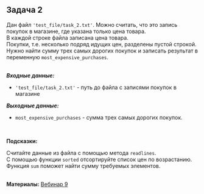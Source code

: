 <html>
<head>
  <meta charset="utf-8" />
  <style>
   .colortext {
    color: orange;
   }
  </style>
 </head>
<h2>Задача 2</h2>
<p>Дан файл <code>'test_file/task_2.txt'</code>. Можно считать, что это запись покупок в магазине, где указана только цена товара. 
<br>В каждой строке файла записана цена товара.
<br>Покупки, т.е. несколько подряд идущих цен, разделены пустой строкой.
<br>Нужно найти сумму трех самых дорогих покупок и записать результат в переменную <code>most_expensive_purchases</code>.
<br>
<br>
<p><b><i>Входные данные:</i></b>
  <ul>
  <li><code>'test_file/task_2.txt'</code> - путь до файла с записями покупок в магазине</li>
</ul>
<p><b><i>Выходные данные:</i></b>
<ul>
  <li>
    <code>most_expensive_purchases</code> - сумма трех самых дорогих покупок.
  </li>
</ul>
<br>
<p><b>Подсказки:</b>
<div class="hint">
<div>Считайте данные из файла с помощью метода <code>readlines</code>.</div>
</div>
<div class="hint">
<div>С помощью функции <code>sorted</code> отсортируйте список цен по возрастанию.</div>
</div>
<div class="hint">
<div>Функция <code>sum</code> поможет найти сумму требуемых элементов.</div>
</div>
<br>
  <p><b>Материалы:</b>
  <a href="https://n.sbis.ru/shared/disk/109a91f7-21f3-427b-851b-9e926ab1cb8a">Вебинар 9</a>
<br>
<br>
</html>